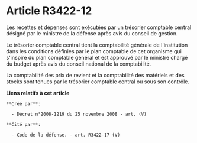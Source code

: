 # Article R3422-12

Les recettes et dépenses sont exécutées par un trésorier comptable central désigné par le ministre de la défense après avis
du conseil de gestion.

Le trésorier comptable central tient la comptabilité générale de l'institution dans les conditions définies par le plan
comptable de cet organisme qui s'inspire du plan comptable général et est approuvé par le ministre chargé du budget après
avis du conseil national de la comptabilité.

La comptabilité des prix de revient et la comptabilité des matériels et des stocks sont tenues par le trésorier comptable
central ou sous son contrôle.

**Liens relatifs à cet article**

	**Créé par**:

	  - Décret n°2008-1219 du 25 novembre 2008 - art. (V)

	**Cité par**:

	  - Code de la défense. - art. R3422-17 (V)
